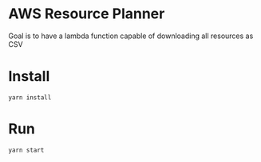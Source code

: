 # AWS Resource Planner

Goal is to have a lambda function capable of downloading all resources as CSV

# Install

```shell script
yarn install
```

# Run

```shell script
yarn start
```
